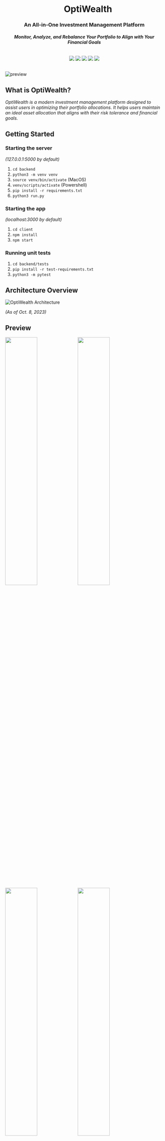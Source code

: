 <div align="center">
    <div id="user-content-toc">
      <ul>
          <summary><h1 style="display: inline-block; margin-bottom:0px">OptiWealth</h1></summary>
      </ul>
    </div>
    <h3>An All-in-One Investment Management Platform</h3>
    <h4><i>Monitor, Analyze, and Rebalance Your Portfolio to Align with Your Financial Goals</i></h4>
    <br>
    <img src="https://img.shields.io/badge/Typescript-%2320232a.svg?style=for-the-badge&logo=typescript&logoColor=blue"/>
    <img src="https://img.shields.io/badge/Flask-%23404d59.svg?style=for-the-badge&logo=flask&logoColor=white"/>
    <img src="https://img.shields.io/badge/PostgreSQL-336791?style=for-the-badge&logo=postgresql&logoColor=white"/>
    <img src="https://img.shields.io/badge/Firebase-039BE5?style=for-the-badge&logo=Firebase&logoColor=white"/>
    <img src="https://img.shields.io/badge/tailwindcss-%2338B2AC.svg?style=for-the-badge&logo=tailwind-css&logoColor=white"/>
    <br><br>
</div>

![preview](https://github.com/ericcxie/OptiWealth/assets/66566975/48d51d8e-acb3-4f0b-9a98-78c450f2ea14)

## What is OptiWealth?

_OptiWealth is a modern investment management platform designed to assist users in optimizing their portfolio allocations. It helps users maintain an ideal asset allocation that aligns with their risk tolerance and financial goals._

## Getting Started

### Starting the server

_(127.0.0.1:5000 by default)_

1. `cd backend`
1. `python3 -m venv venv`
1. `source venv/bin/activate` (MacOS)
1. `venv/scripts/activate` (Powershell)
1. `pip install -r requirements.txt`
1. `python3 run.py`

### Starting the app

_(localhost:3000 by default)_

1. `cd client`
1. `npm install`
1. `npm start`

### Running unit tests

1. `cd backend/tests`
1. `pip install -r test-requirements.txt`
1. `python3 -m pytest`

## Architecture Overview

<picture>
  <source media="(prefers-color-scheme: dark)" srcset="https://github.com/ericcxie/OptiWealth/assets/66566975/7af25ed5-41a8-43b2-a674-aae10d32d98c">  
  <source media="(prefers-color-scheme: light)" srcset="https://github.com/ericcxie/OptiWealth/assets/66566975/6093f3a0-806b-4c87-afca-a10300b5b9d6">
  <img alt="OptiWealth Architecture" src="https://github.com/ericcxie/OptiWealth/assets/66566975/7af25ed5-41a8-43b2-a674-aae10d32d98c">
</picture>

_(As of Oct. 8, 2023)_

## Preview

<img src="https://github.com/ericcxie/OptiWealth/assets/66566975/6fde1071-29f7-4bae-b08b-70ce1842556b" width="45%"></img> <img src="https://github.com/ericcxie/OptiWealth/assets/66566975/704b74ee-6efe-4829-853b-d0e049e05b8e" width="45%"></img> <img src="https://github.com/ericcxie/OptiWealth/assets/66566975/c91d8e02-2d7e-488c-b287-5efc1f47395a" width="45%"></img> <img src="https://github.com/ericcxie/OptiWealth/assets/66566975/2632333e-8763-4f89-b804-4a0cfe2a4c27" width="45%"></img>
